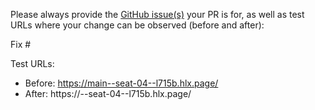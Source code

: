 Please always provide the [GitHub issue(s)](../issues) your PR is for, as well as test URLs where your change can be observed (before and after):

Fix #<gh-issue-id>

Test URLs:
- Before: https://main--seat-04--l715b.hlx.page/
- After: https://<branch>--seat-04--l715b.hlx.page/
